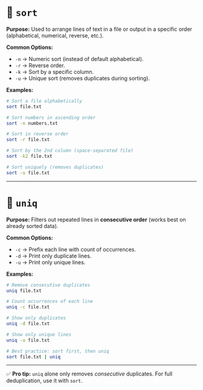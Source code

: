 # 🔹 `sort`

**Purpose:**
Used to arrange lines of text in a file or output in a specific order (alphabetical, numerical, reverse, etc.).

**Common Options:**

* `-n` → Numeric sort (instead of default alphabetical).
* `-r` → Reverse order.
* `-k` → Sort by a specific column.
* `-u` → Unique sort (removes duplicates during sorting).

**Examples:**

```bash
# Sort a file alphabetically
sort file.txt

# Sort numbers in ascending order
sort -n numbers.txt

# Sort in reverse order
sort -r file.txt

# Sort by the 2nd column (space-separated file)
sort -k2 file.txt

# Sort uniquely (removes duplicates)
sort -u file.txt
```

---

# 🔹 `uniq`

**Purpose:**
Filters out repeated lines in **consecutive order** (works best on already sorted data).

**Common Options:**

* `-c` → Prefix each line with count of occurrences.
* `-d` → Print only duplicate lines.
* `-u` → Print only unique lines.

**Examples:**

```bash
# Remove consecutive duplicates
uniq file.txt

# Count occurrences of each line
uniq -c file.txt

# Show only duplicates
uniq -d file.txt

# Show only unique lines
uniq -u file.txt

# Best practice: sort first, then uniq
sort file.txt | uniq
```

---

✅ **Pro tip:** `uniq` alone only removes *consecutive* duplicates. For full deduplication, use it with `sort`.
